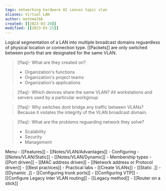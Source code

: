 ```yaml
---
tags: networking hardware AI canvas topic vlan
aliases: Virtual LAN
author: methmal66
created: [[2023-03-20]]
modified: [[2023-03-21]]
---
```

Logical segmentation of a LAN into multiple broadcast domains reguardless of physical location or connection type. [[Packets]] are only switched between ports that are designated for the same VLAN.

>[!faq]- What are they created on?
>- Organization's functions
>- Organization's project teams
>- Organization's applications

>[!faq]- Which devices share the same VLAN?
>All workstations and servers used by a particular workgroup

>[!faq]- Why switches dont bridge any traffic between VLANs?
>Because it violates the integrity of the VLAN broadcast domain.

>[!faq]- What are the problems reguarding network they solve?
>- Scalability
>- Security
>- Management

Menu
	- [[Features]]
	- [[Notes/VLAN/Advantages]]
	- Configuring
		- [[Notes/VLAN/Static]]
		- [[Notes/VLAN/Dynamic]]
	- Membership types
		- [[Port driven]]
		- [[MAC address driven]]
		- [[Network address or Protocol driven]]
	- [[Best practices]]
	- Practical labs
		- [[Create VLANs]]
			- [[Static .]]
			- [[Dynamic .]]
		- [[Configuring trunk ports]]
		- [[Configuring VTP]]
		- [[Configure Legacy inter VLAN routing]]
			- [[Legacy method]]
			- [[Router on a stick]]



